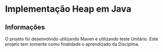 # Implementação Heap em Java
## Informações

O projeto foi desenvolvido utilizando Maven e utilizando teste Unitário.
Este projeto tem somente como finalidade o aprendizado da Disciplina.